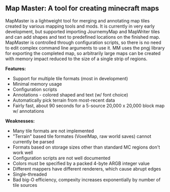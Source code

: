Map Master: A tool for creating minecraft maps
---
MapMaster is a lightweight tool for merging and annotating map tiles created by various mapping tools and mods.  It is currently in very early development, but supported importing JournemyMap and MapWriter tiles and can add shapes and text to predefined locations on the finished map.  MapMaster is controlled through configuration scripts, so there is no need to edit complex command line arguments to use it.  MM uses the pngj library for exporting the completed map, so arbitrarily large maps can be created with memory impact reduced to the size of a single strip of regions.

**Features:**
* Support for multiple tile formats (most in development)
* Minimal memory usage
* Configuration scripts
* Annotations - colored shaped and text (w/ font choice)
* Automatically pick terrain from most-recent data
* Fairly fast, about 90 seconds for a 5-source 20,000 x 20,000 block map w/ annotations

**Weaknesses:**
* Many tile formats are not implemented
* "Terrain" based tile formates (VoxelMap, raw world saves) cannot currently be parsed
* Formats based on storage sizes other than standard MC regions don't work well
* Configuration scripts are not well documented
* Colors must be specified by a packed 4-byte ARGB integer value
* Different mappers have different renderers, which cause abrupt edges
* Single-threaded
* Bad big-O efficiency, compexity increases exponentially by number of tile sources
